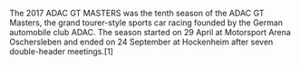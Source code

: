 The 2017 ADAC GT MASTERS was the tenth season of the ADAC GT Masters, the grand tourer-style sports car racing founded by the German automobile club ADAC. The season started on 29 April at Motorsport Arena Oschersleben and ended on 24 September at Hockenheim after seven double-header meetings.[1]
